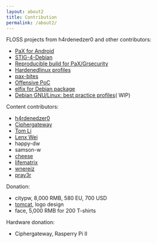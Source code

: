 ```yaml
---
layout: about2
title: Contribution
permalink: /about2/
---
```


FLOSS projects from h4rdenedzer0 and other contributors:

* [PaX for Android](http://hardenedlinux.org/system-security/2015/05/11/Grsecurity-for-Nexus-7-2013.html)
* [STIG-4-Debian](http://hardenedlinux.org/system-security/2015/06/19/STIG-4-Debian.html)
* [Reproducible build for PaX/Grsecurity](https://github.com/hardenedlinux/grsecurity-reproducible-build)
* [Hardenedlinux profiles](https://github.com/hardenedlinux/hardenedlinux_profiles)
* [pax-bites](https://github.com/hardenedlinux/pax-bites)
* [Offensive PoC](https://github.com/hardenedlinux/offensive_poc)
* [elfix for Debian package](https://github.com/hardenedlinux/elfix-deb)
* [Debian GNU/Linux: best practice profiles](https://github.com/hardenedlinux/Debian-GNU-Linux-Profiles)( WIP)

Content contributors:

* [h4rdenedzer0](http://hardenedlinux.org/about/)
* [Ciphergateway](https://twitter.com/ciphergateway)
* [Tom Li](https://biergaizi.info/)
* [Lenx Wei](https://www.linkedin.com/pub/tao-wei/26/60/25)
* happy-dw
* samson-w
* [cheese](https://github.com/cheese)
* [lifematrix](https://github.com/lifematrix)
* [wnereiz](https://github.com/wnereiz)
* [pray3r](https://github.com/Pray3r)

Donation:

* citypw, 8,000 RMB, 580 EU, 700 USD
* [tomcat](http://www.songhaoyun.com/), logo design
* face, 5,000 RMB for 200 T-shirts

Hardware donation:

* Ciphergateway, Rasperry Pi II
